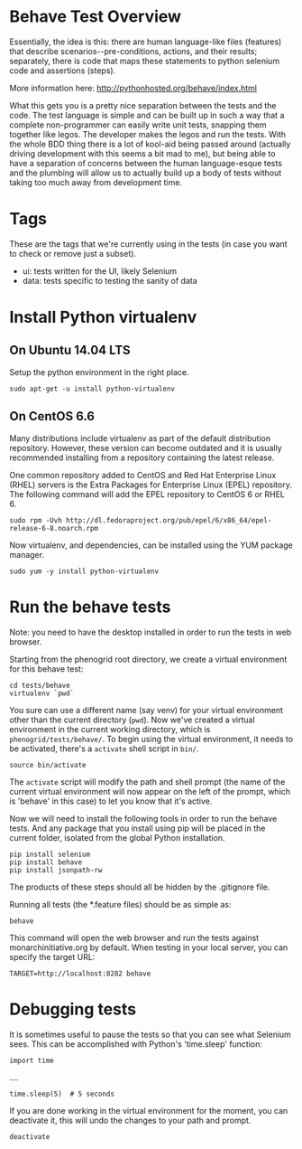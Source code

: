 # Behave Test Overview

Essentially, the idea is this: there are human language-like files
(features) that describe scenarios--pre-conditions, actions, and
their results; separately, there is code that maps these statements
to python selenium code and assertions (steps).

More information here: http://pythonhosted.org/behave/index.html

What this gets you is a pretty nice separation between the tests and
the code. The test language is simple and can be built up in such a
way that a complete non-programmer can easily write unit tests,
snapping them together like legos. The developer makes the legos and
run the tests. With the whole BDD thing there is a lot of kool-aid
being passed around (actually driving development with this seems a
bit mad to me), but being able to have a separation of concerns
between the human language-esque tests and the plumbing will allow
us to actually build up a body of tests without taking too much away
from development time.

# Tags

These are the tags that we're currently using in the tests (in case
you want to check or remove just a subset).

- ui: tests written for the UI, likely Selenium
- data: tests specific to testing the sanity of data

# Install Python virtualenv

## On Ubuntu 14.04 LTS

Setup the python environment in the right place.

````
sudo apt-get -u install python-virtualenv
````

## On CentOS 6.6

Many distributions include virtualenv as part of the default distribution repository. However, these version can become outdated and it is usually recommended installing from a repository containing the latest release.

One common repository added to CentOS and Red Hat Enterprise Linux (RHEL) servers is the Extra Packages for Enterprise Linux (EPEL) repository. The following command will add the EPEL repository to CentOS 6 or RHEL 6.

````
sudo rpm -Uvh http://dl.fedoraproject.org/pub/epel/6/x86_64/epel-release-6-8.noarch.rpm
````

Now virtualenv, and dependencies, can be installed using the YUM package manager.

````
sudo yum -y install python-virtualenv
````

# Run the behave tests

Note: you need to have the desktop installed in order to run the tests in web browser. 

Starting from the phenogrid root directory, we create a virtual environment for this behave test:

````
cd tests/behave
virtualenv `pwd`
````

You sure can use a different name (say venv) for your virtual environment other than the current directory (`pwd`). Now we've created a virtual environment in the current working directory, which is `phenogrid/tests/behave/`. To begin using the virtual environment, it needs to be activated, there's a `activate` shell script in `bin/`.

````
source bin/activate
````

The `activate` script will modify the path and shell prompt (the name of the current virtual environment will now appear on the left of the prompt, which is 'behave' in this case) to let you know that it's active.

Now we will need to install the following tools in order to run the behave tests. And any package that you install using pip will be placed in the current folder, isolated from the global Python installation.

````
pip install selenium
pip install behave
pip install jsonpath-rw
````

The products of these steps should all be hidden by the .gitignore file.

Running all tests (the *.feature files) should be as simple as:

````
behave
````

This command will open the web browser and run the tests against monarchinitiative.org by default. When testing in your local server, you can specify the target URL:

````
TARGET=http://localhost:8282 behave
````

# Debugging tests

It is sometimes useful to pause the tests so that you can see what Selenium sees. This can
be accomplished with Python's 'time.sleep' function:

````
import time
````

....


````
time.sleep(5)  # 5 seconds
````

If you are done working in the virtual environment for the moment, you can deactivate it, this will undo the changes to your path and prompt.

````
deactivate
````
